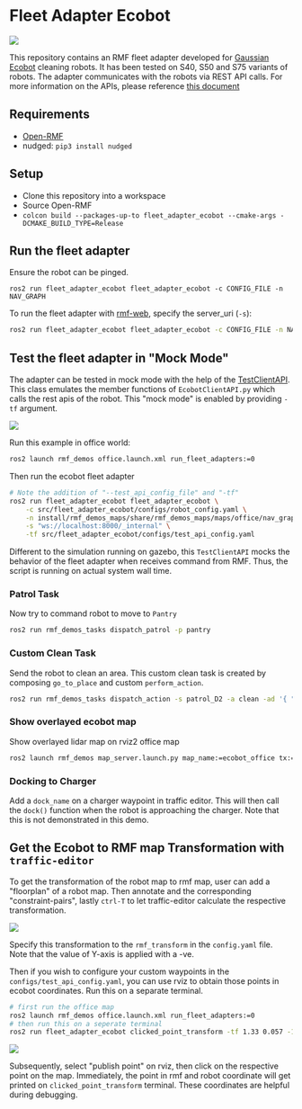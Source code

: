 # Fleet Adapter Ecobot

![](../media/media/fleet_adapter_ecobot.gif)

This repository contains an RMF fleet adapter developed for [Gaussian Ecobot](https://www.gaussianrobotics.com/) cleaning robots.
It has been tested on S40, S50 and S75 variants of robots.
The adapter communicates with the robots via REST API calls.
For more information on the APIs, please reference [this document](http://download.gs-robot.com/gs_api/api.html#1)

## Requirements
* [Open-RMF](https://github.com/open-rmf/rmf)
* nudged: `pip3 install nudged`

## Setup
* Clone this repository into a workspace
* Source Open-RMF
* `colcon build --packages-up-to fleet_adapter_ecobot --cmake-args -DCMAKE_BUILD_TYPE=Release`

## Run the fleet adapter
Ensure the robot can be pinged.

```
ros2 run fleet_adapter_ecobot fleet_adapter_ecobot -c CONFIG_FILE -n NAV_GRAPH
```

To run the fleet adapter with [rmf-web](https://github.com/open-rmf/rmf-web/), specify the server_uri (`-s`):
```bash
ros2 run fleet_adapter_ecobot fleet_adapter_ecobot -c CONFIG_FILE -n NAV_GRAPH -s ws://localhost:8000/_internal
```

## Test the fleet adapter in "Mock Mode"
The adapter can be tested in mock mode with the help of the [TestClientAPI](fleet_adapter_ecobot/TestClientAPI.py). This class emulates the member functions of `EcobotClientAPI.py` which calls the rest apis of the robot. This "mock mode" is enabled by providing `-tf` argument.

![](../media/media/office-world-rviz.png)

Run this example in office world:
```bash
ros2 launch rmf_demos office.launch.xml run_fleet_adapters:=0
```

Then run the ecobot fleet adapter
```bash
# Note the addition of "--test_api_config_file" and "-tf"
ros2 run fleet_adapter_ecobot fleet_adapter_ecobot \
    -c src/fleet_adapter_ecobot/configs/robot_config.yaml \
    -n install/rmf_demos_maps/share/rmf_demos_maps/maps/office/nav_graphs/0.yaml \
    -s "ws://localhost:8000/_internal" \
    -tf src/fleet_adapter_ecobot/configs/test_api_config.yaml
```

Different to the simulation running on gazebo, this `TestClientAPI` mocks the behavior of the fleet adapter when receives command from RMF. Thus, the script is running on actual system wall time.

### Patrol Task

Now try to command robot to move to `Pantry`
```bash
ros2 run rmf_demos_tasks dispatch_patrol -p pantry
```

### Custom Clean Task

Send the robot to clean an area. This custom clean task is created by composing `go_to_place` and custom `perform_action`.
```bash
ros2 run rmf_demos_tasks dispatch_action -s patrol_D2 -a clean -ad '{ "clean_task_name": "clean_hallway" }'
```

### Show overlayed ecobot map
Show overlayed lidar map on rviz2 office map
```bash
ros2 launch rmf_demos map_server.launch.py map_name:=ecobot_office tx:=1.33 ty:=0.057 yaw:=-1.598
```

### Docking to Charger

Add a `dock_name` on a charger waypoint in traffic editor. This will then call the `dock()` function when the robot is approaching the charger. Note that this is not demonstrated in this demo.

## Get the Ecobot to RMF map Transformation with `traffic-editor`

To get the transformation of the robot map to rmf map, user can add a "floorplan" of a robot map. Then annotate and the corresponding "constraint-pairs", lastly `ctrl-T` to let traffic-editor calculate the respective transformation.

![](../media/media/traffic-editor-transform.png)

Specify this transformation to the `rmf_transform` in the `config.yaml` file. Note that the value of Y-axis is applied with a -ve.


Then if you wish to configure your custom waypoints in the `configs/test_api_config.yaml`, you can use rviz to obtain those points in ecobot coordinates. Run this on a separate terminal.
```bash
# first run the office map
ros2 launch rmf_demos office.launch.xml run_fleet_adapters:=0
# then run this on a seperate terminal
ros2 run fleet_adapter_ecobot clicked_point_transform -tf 1.33 0.057 -1.598 0.049
```

![](../media/media/rviz2_publish_point.png)

Subsequently, select "publish point" on rviz, then click on the respective point on the map. Immediately, the point in rmf and robot coordinate will get printed on `clicked_point_transform` terminal. These coordinates are helpful during debugging.
